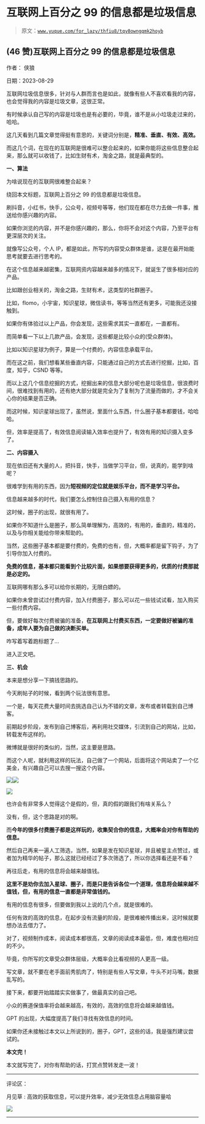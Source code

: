 # 互联网上百分之 99 的信息都是垃圾信息

> 原文：[`www.yuque.com/for_lazy/thfiu8/tqy8owngqmk2hoyb`](https://www.yuque.com/for_lazy/thfiu8/tqy8owngqmk2hoyb)

## (46 赞)互联网上百分之 99 的信息都是垃圾信息

作者： 侠狼

日期：2023-08-29

互联网垃圾信息很多，针对与人群而言也是如此，就像有些人不喜欢看我的内容，也会觉得我的内容是垃圾文章，这很正常。

有时候承认自己写的内容是垃圾也是有必要的，毕竟，谁不是从小垃圾走过来的，哈哈。

这几天看到几篇文章觉得挺有意思的，关键词分别是，**精准、垂直、有效、高效。**

而这几个词，在现在的互联网是很难可以整合起来的，如果你能将这些信息整合起来，那么就可以收钱了，比如生财有术，淘金之路，就是最典型的。

**一、算法**

为啥说现在的互联网很难整合起来？

绕回本文标题，互联网上百分之 99 的信息都是垃圾信息。

刷抖音，小红书，快手，公众号，视频号等等，他们现在都在尽力去做一件事，推送给你感兴趣的内容。

如果你浏览的内容，并不是你感兴趣的，那么，你将不会对这个内容，乃至平台有更深层次的关注。

就像写公众号，个人 IP，都是如此，所写的内容受众群体是谁，这是在最开始能思考就要去进行思考的。

在这个信息越来越密集，互联网资内容越来越多的情况下，就诞生了很多相对应的产品。

比如跟创业相关的，淘金之路，生财有术，这类型的社群圈子。

比如，flomo，小宇宙，知识星球，微信读书，等等当然还有更多，可能我还没接触到。

如果你有体验过以上产品，你会发现，这些需求其实一直都在，一直都有。

而简单看一下以上几款产品，会发现，这些都是比较小众的(受众群体)。

比如以知识星球为例子，算是一个付费的，内容信息承载平台。

而在这之前，我们想看某些垂直内容，只能通过自己的方式去进行挖掘，比如，百度，知乎，CSND 等等。

而以上这几个信息挖掘的方式，挖掘出来的信息大部分呢也是垃圾信息，很浪费时间，很难找到有用的，还有绝大部分就是完全为了复制为了流量而做的，才不会关心你的结果是否正确。

而这时候，知识星球出现了，虽然说，里面什么东西，什么圈子基本都要钱，哈哈哈。

但，效率是提高了，有效信息阅读输入效率也提升了，有效有用的知识摄入变多了。

**二、内容摄入**

现在依旧还有大量的人，把抖音，快手，当做学习平台，但，说真的，能学到啥呢？

很难学到有用的东西，因为**短视频的定位就是娱乐平台，而不是学习平台。**

信息越来越多的时代，我们要怎么控制住自己摄入有用的信息？

这时候，圈子的出现，就很有用了。

如果你不知道什么是圈子，那么简单理解为，高效的，有用的，垂直的，精准的，以及与你相关能给你带来帮助的。

当然，这些圈子基本都是要付费的，免费的也有，但，大概率都是留下钩子，为了引导你加入付费的。

**免费的信息，基本都只能看到个比较片面，如果想要获得更多的，优质的付费那就是必定的。**

互联网哪有那么多可以给你长期的，无限白嫖的。

如果你未曾尝试过付费内容，加入付费圈子，那么可以花一些钱试试看，加入购买一些付费内容。

但，要做好每次付费被骗的准备，**在互联网上付费买东西，一定要做好被骗的准备，成年人要为自己做的决断买单。**

咋写着写着跑标题了...

进入正文吧。

**三、机会**

本来是想分享一下搞钱思路的。

今天刷帖子的时候，看到两个玩法很有意思。

一个是，每天花费大量时间去挑选自己认为不错的文章，发布或者转载到自己博客。

前期起步阶段，发布到自己博客后，再利用社交媒体，引流到自己的网站，比如，转载发布这样的。

微博就是很好的类似的，当然，这主要是思路。

而这个人呢，就利用这样的玩法，自己做了一个网站，后面将这个网站卖了一个亿美金，有兴趣自己可以去搜一搜这个内容。

![](img/843605ed0c63c6d47928290f24364b0d.png)![](img/836a2decc3c44f652fafca95508856ae.png)

![](img/c96ec1de68f75c0da97b93e46210a24b.png)

也许会有非常多人觉得这个是假的，但，真的假的跟我们有啥关系么？

没有，但，这个思路是对的啊。

而**今年的很多付费圈子都是这样玩的，收集契合你的信息，大概率会对你有帮助的信息。**

然后自己再来一遍人工筛选，当然，如果是发在知识星球，并且被星主点赞过，或者加为精华的帖子，那么这就已经经过了多次筛选了，所以你选择看还是不看？

再往后走，有用的信息将会越来越值钱。

**这里不是劝你去加入星球、圈子，而是只是告诉各位一个道理，信息将会越来越不值钱，但，有用的信息一直都是非常值钱的。**

有用的信息有很多，但要做到我以上说的几个点，就是很难的。

任何有效的高效的信息，在起步没有流量的阶段，是很难被传播出来，这时候就要想办法去借力了。

对了，视频制作成本，阅读成本都很高，文章的阅读成本最低，但，难度也相对应的不少。

毕竟，你所写的文章受众群体层级，大概率会比看视频的人更高一级。

写文章，就不要在老手面前秀肌肉了，特别是有些人写文章，牛头不对马嘴，数据乱写的。

接下来，都要开始踏踏实实做事了，做最真实的自己吧。

小众的赛道保值率将会越来越高，有效的，高效的信息将会越来越值钱。

GPT 的出现，大幅度提高了我们寻找有效信息的时间。

如果你还未接触过本文以上所说到的，圈子，GPT，这些的话，我是强烈建议尝试的。

**本文完！**

本文就写完了，对你有帮助的话，打赏点赞转发走一波！

* * *

评论区：

月见草 : 高效的获取信息，可以提升效率，减少无效信息占用脑容量哈

![](img/1c37d505930596d12a88ab23e11aa07a.png)

* * *